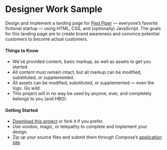 Designer Work Sample
====================

Design and implement a landing page for [Pied Piper](http://www.hbo.com/silicon-valley) — everyone’s favorite fictional startup — using HTML, CSS, and (optionally) JavaScript. The goals for this landing page are to create brand awareness and convince potential customers to become actual customers.

#### Things to Know

* We’ve provided content, basic markup, as well as assets to get you started.
* All content must remain intact, but all markup can be modified, substituted, or supplemented.
* All assets can be modified, substituted, or supplemented — even the logo. Go wild.
* This project will in no way be used by anyone, ever, and completely belongs to you (and HBO).

#### Getting Started

* [Download this project](https://github.com/compose/designer-ws/archive/master.zip) or fork it if you prefer.
* Use voodoo, magic, or telepathy to complete and implement your design.
* Zip up your source files and submit them through Compose’s [application site](https://www.compose.io/).